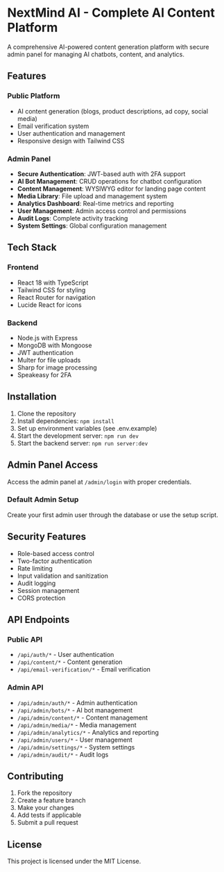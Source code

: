 # NextMind AI - Complete AI Content Platform

A comprehensive AI-powered content generation platform with secure admin panel for managing AI chatbots, content, and analytics.

## Features

### Public Platform
- AI content generation (blogs, product descriptions, ad copy, social media)
- Email verification system
- User authentication and management
- Responsive design with Tailwind CSS

### Admin Panel
- **Secure Authentication**: JWT-based auth with 2FA support
- **AI Bot Management**: CRUD operations for chatbot configuration
- **Content Management**: WYSIWYG editor for landing page content
- **Media Library**: File upload and management system
- **Analytics Dashboard**: Real-time metrics and reporting
- **User Management**: Admin access control and permissions
- **Audit Logs**: Complete activity tracking
- **System Settings**: Global configuration management

## Tech Stack

### Frontend
- React 18 with TypeScript
- Tailwind CSS for styling
- React Router for navigation
- Lucide React for icons

### Backend
- Node.js with Express
- MongoDB with Mongoose
- JWT authentication
- Multer for file uploads
- Sharp for image processing
- Speakeasy for 2FA

## Installation

1. Clone the repository
2. Install dependencies: `npm install`
3. Set up environment variables (see .env.example)
4. Start the development server: `npm run dev`
5. Start the backend server: `npm run server:dev`

## Admin Panel Access

Access the admin panel at `/admin/login` with proper credentials.

### Default Admin Setup
Create your first admin user through the database or use the setup script.

## Security Features

- Role-based access control
- Two-factor authentication
- Rate limiting
- Input validation and sanitization
- Audit logging
- Session management
- CORS protection

## API Endpoints

### Public API
- `/api/auth/*` - User authentication
- `/api/content/*` - Content generation
- `/api/email-verification/*` - Email verification

### Admin API
- `/api/admin/auth/*` - Admin authentication
- `/api/admin/bots/*` - AI bot management
- `/api/admin/content/*` - Content management
- `/api/admin/media/*` - Media management
- `/api/admin/analytics/*` - Analytics and reporting
- `/api/admin/users/*` - User management
- `/api/admin/settings/*` - System settings
- `/api/admin/audit/*` - Audit logs

## Contributing

1. Fork the repository
2. Create a feature branch
3. Make your changes
4. Add tests if applicable
5. Submit a pull request

## License

This project is licensed under the MIT License.
